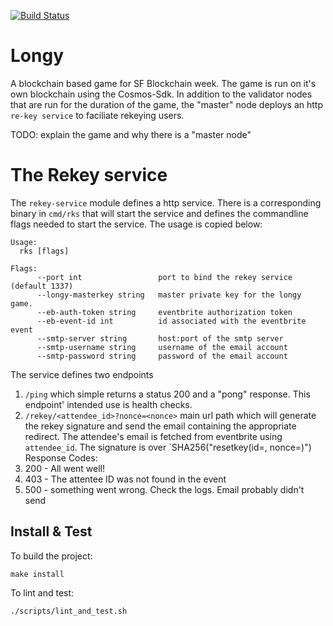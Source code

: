[![Build Status](https://travis-ci.com/eco/longy.svg?token=QuNAGfYo3kcpqd58kfZs&branch=master)](https://travis-ci.com/eco/longy)

# Longy
A blockchain based game for SF Blockchain week. The game is run on it's own blockchain using the Cosmos-Sdk. In addition to the validator nodes
that are run for the duration of the game, the "master" node deploys an http `re-key service` to faciliate rekeying users.  


TODO: explain the game and why there is a "master node"

# The Rekey service
The `rekey-service` module defines a http service. There is a corresponding binary in `cmd/rks` that will start the service and defines the commandline
flags needed to start the service. The usage is copied below:
```
Usage:
  rks [flags]

Flags:
      --port int                 port to bind the rekey service (default 1337)
      --longy-masterkey string   master private key for the longy game.
      --eb-auth-token string     eventbrite authorization token
      --eb-event-id int          id associated with the eventbrite event
      --smtp-server string       host:port of the smtp server
      --smtp-username string     username of the email account
      --smtp-password string     password of the email account
```

The service defines two endpoints

1. `/ping` which simple returns a status 200 and a "pong" response. This endpoint' intended use is health checks.
2. `/rekey/<attendee_id>?nonce=<nonce>` main url path which will generate the rekey signature and send the email containing the appropriate redirect. The
attendee's email is fetched from eventbrite using `attendee_id`. The signature is over `SHA256("resetkey(id=<id>, nonce=<nonce>)")
  Response Codes:
  1. 200 - All went well!
  2. 403 - The attentee ID was not found in the event
  3. 500 - something went wrong. Check the logs. Email probably didn't send

## Install & Test
To build the project:
```
make install
```

To lint and test:
```
./scripts/lint_and_test.sh
```
